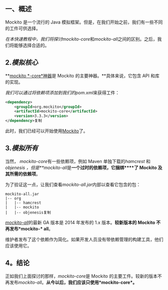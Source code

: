 ## 一、概述

Mockito 是一个流行的 Java 模拟框架。但是，在我们开始之前，我们有一些不同的工件可供选择。

*在本快速教程中，我们将探讨mockito-core*和*mockito-all*之间的区别。之后，我们将能够选择合适的。

## 2.*模拟核心*

**[mockito \*-core\*神器](https://search.maven.org/artifact/org.mockito/mockito-core)是 Mockito 的主要神器。**具体来说，它包含 API 和库的实现。

*我们可以通过将依赖项添加到我们的pom.xml*来获得工件：

```xml
<dependency>
    <groupId>org.mockito</groupId>
    <artifactId>mockito-core</artifactId>
    <version>3.3.3</version>
</dependency>复制
```

此时，我们已经可以开始使用[Mockito](https://www.baeldung.com/mockito-series)了。

## 3.*模拟所有*

当然， *mockito-core*有一些依赖项，例如 Maven 单独下载的*hamcrest* 和 *objenesis ，但是**mockito-all*是**一个过时的依赖项，它捆绑****了 Mockito 及其所需的依赖项**。

为了验证这一点，让我们查看*mockito-all.jar*内部以查看它包含的包：

```plaintext
mockito-all.jar
|-- org
|   |-- hamcrest
|   |-- mockito
|   |-- objenesis复制
```

[*mockito-all*](https://search.maven.org/artifact/org.mockito/mockito-all)的最新 GA 版本是 2014 年发布的 1.x 版本。**较新版本的 Mockito 不再发布\*mockito-\* all**。

维护者发布了这个依赖作为简化。如果开发人员没有带依赖管理的构建工具，他们应该使用它。

## 4。结论

正如我们上面探讨的那样，*mockito-core*是 Mockito 的主要工件。较新的版本不再发布*mockito-all*。**从今以后，我们应该只使用\*mockito-core\*。**